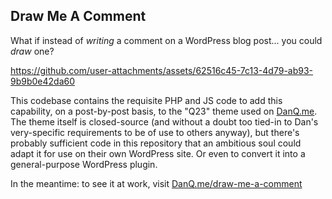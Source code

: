 ## Draw Me A Comment

What if instead of _writing_ a comment on a WordPress blog post... you could _draw_ one?

https://github.com/user-attachments/assets/62516c45-7c13-4d79-ab93-9b9b0e42da60

This codebase contains the requisite PHP and JS code to add this capability, on a post-by-post basis, to the "Q23" theme used on [DanQ.me](https://danq.me/).
The theme itself is closed-source (and without a doubt too tied-in to Dan's very-specific requirements to be of use to others anyway), but there's probably
sufficient code in this repository that an ambitious soul could adapt it for use on their own WordPress site. Or even to convert it into a general-purpose
WordPress plugin.

In the meantime: to see it at work, visit [DanQ.me/draw-me-a-comment](https://danq.me/draw-me-a-comment)
